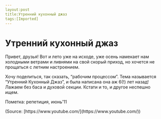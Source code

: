 ```yaml
---
layout:post
title:Утренний кухонный джаз
tags:[Imported]
---
```

# Утренний кухонный джаз

Привет, друзья! Вот и лето уже на исходе, уже оcень намекает нам холодными ветрами и ливнями на свой скорый приход, но хочется не прощаться с летним настроением.

Хочу поделиться, так сказать, “рабочим процессом”. Тема называется “Утренний Кухонный Джаз”, и была написана она аж 6(!) лет назад! Лажаем без баса и духовой секции. Кстати и то, и другое неспешно ищем.

Пометка: репетиция, июнь’11

<div class="attribution">(<span>Source:</span> [https://www.youtube.com/](https://www.youtube.com/))</div>